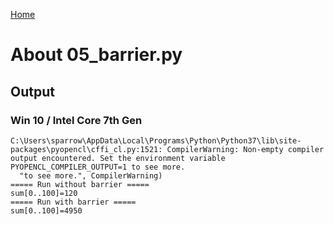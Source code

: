 [Home](../../../#overview)

# About 05_barrier.py

## Output

### Win 10 / Intel Core 7th Gen

```
C:\Users\sparrow\AppData\Local\Programs\Python\Python37\lib\site-packages\pyopencl\cffi_cl.py:1521: CompilerWarning: Non-empty compiler output encountered. Set the environment variable PYOPENCL_COMPILER_OUTPUT=1 to see more.
  "to see more.", CompilerWarning)
===== Run without barrier =====
sum[0..100]=120
===== Run with barrier =====
sum[0..100]=4950
```
